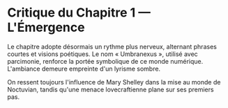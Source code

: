 # Critique du Chapitre 1 — L'Émergence
Le chapitre adopte désormais un rythme plus nerveux, alternant phrases courtes et visions poétiques. Le nom « Umbranexus », utilisé avec parcimonie, renforce la portée symbolique de ce monde numérique. L'ambiance demeure empreinte d'un lyrisme sombre.

On ressent toujours l'influence de Mary Shelley dans la mise au monde de Noctuvian, tandis qu'une menace lovecraftienne plane sur ses premiers pas.
